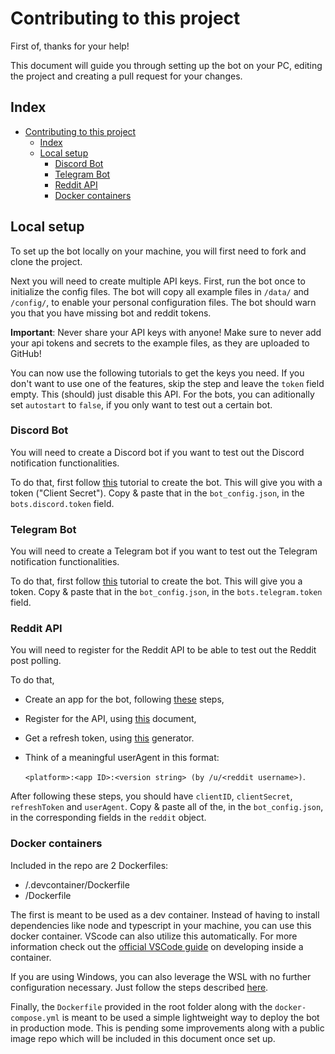 # Contributing to this project

First of, thanks for your help!

This document will guide you through setting up the bot on your PC, editing the project and creating a pull request for your changes.

## Index

- [Contributing to this project](#contributing-to-this-project)
  - [Index](#index)
  - [Local setup](#local-setup)
    - [Discord Bot](#discord-bot)
    - [Telegram Bot](#telegram-bot)
    - [Reddit API](#reddit-api)
    - [Docker containers](#docker-containers)

## Local setup

To set up the bot locally on your machine, you will first need to fork and clone the project.

Next you will need to create multiple API keys. First, run the bot once to initialize the config files. The bot will copy all example files in `/data/` and `/config/`, to enable your personal configuration files.
The bot should warn you that you have missing bot and reddit tokens.

**Important**: Never share your API keys with anyone! Make sure to never add your api tokens and secrets to the example files, as they are uploaded to GitHub!

You can now use the following tutorials to get the keys you need. If you don't want to use one of the features, skip the step and leave the `token` field empty. This (should) just disable this API. For the bots, you can aditionally set `autostart` to `false`, if you only want to test out a certain bot.

### Discord Bot

You will need to create a Discord bot if you want to test out the Discord notification functionalities.

To do that, first follow [this](https://discordpy.readthedocs.io/en/rewrite/discord.html) tutorial to create the bot. This will give you with a token ("Client Secret"). Copy & paste that in the `bot_config.json`, in the `bots.discord.token` field.

### Telegram Bot

You will need to create a Telegram bot if you want to test out the Telegram notification functionalities.

To do that, first follow [this](https://core.telegram.org/bots#3-how-do-i-create-a-bot) tutorial to create the bot. This will give you a token. Copy & paste that in the `bot_config.json`, in the `bots.telegram.token` field.

### Reddit API

You will need to register for the Reddit API to be able to test out the Reddit post polling.

To do that,

* Create an app for the bot, following [these](https://github.com/reddit-archive/reddit/wiki/OAuth2#getting-started) steps,
* Register for the API, using [this](https://docs.google.com/forms/d/e/1FAIpQLSezNdDNK1-P8mspSbmtC2r86Ee9ZRbC66u929cG2GX0T9UMyw/viewform) document,
* Get a refresh token, using [this](https://not-an-aardvark.github.io/reddit-oauth-helper/) generator.
* Think of a meaningful userAgent in this format: 
  
  `<platform>:<app ID>:<version string> (by /u/<reddit username>)`.

After following these steps, you should have `clientID`, `clientSecret`, `refreshToken` and `userAgent`. Copy & paste all of the, in  the `bot_config.json`, in the corresponding fields in the `reddit` object.

### Docker containers

Included in the repo are 2 Dockerfiles:
- /.devcontainer/Dockerfile
- /Dockerfile

The first is meant to be used as a dev container. Instead of having to install dependencies like node and typescript in your machine, you can use this docker container. VScode can also utilize this automatically. For more information check out the [official VSCode guide](https://code.visualstudio.com/docs/remote/containers) on developing inside a container.

If you are using Windows, you can also leverage the WSL with no further configuration necessary. Just follow the steps described [here](https://code.visualstudio.com/docs/remote/wsl).

Finally, the `Dockerfile` provided in the root folder along with the `docker-compose.yml` is meant to be used a simple lightweight way to deploy the bot in production mode. This is pending some improvements along with a public image repo which will be included in this document once set up.
